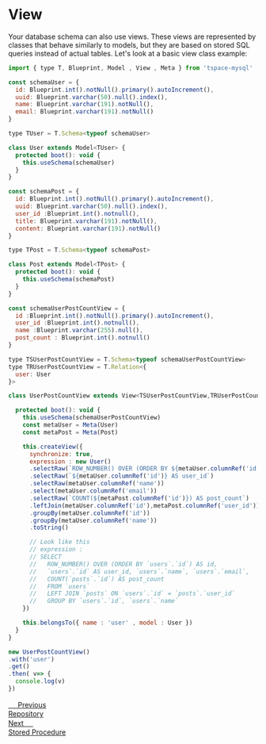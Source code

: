 # View

Your database schema can also use views. These views are represented by classes that behave similarly to models, 
but they are based on stored SQL queries instead of actual tables.
Let's look at a basic view class example:
```js
import { type T, Blueprint, Model , View , Meta } from 'tspace-mysql'

const schemaUser = {
  id: Blueprint.int().notNull().primary().autoIncrement(),
  uuid: Blueprint.varchar(50).null().index(),
  name: Blueprint.varchar(191).notNull(),
  email: Blueprint.varchar(191).notNull()
}

type TUser = T.Schema<typeof schemaUser>

class User extends Model<TUser> {
  protected boot(): void {
    this.useSchema(schemaUser)
  }
}

const schemaPost = {
  id: Blueprint.int().notNull().primary().autoIncrement(),
  uuid: Blueprint.varchar(50).null().index(),
  user_id :Blueprint.int().notnull(),
  title: Blueprint.varchar(191).notNull(),
  content: Blueprint.varchar(191).notNull()
}

type TPost = T.Schema<typeof schemaPost>

class Post extends Model<TPost> {
  protected boot(): void {
    this.useSchema(schemaPost)
  }
}

const schemaUserPostCountView = {
  id :Blueprint.int().notNull().primary().autoIncrement(),
  user_id :Blueprint.int().notnull(),
  name :Blueprint.varchar(255).null(),
  post_count : Blueprint.int().notnull()
}

type TSUserPostCountView = T.Schema<typeof schemaUserPostCountView>
type TRUserPostCountView = T.Relation<{
  user: User
}>

class UserPostCountView extends View<TSUserPostCountView,TRUserPostCountView> {

  protected boot(): void {
    this.useSchema(schemaUserPostCountView)
    const metaUser = Meta(User)
    const metaPost = Meta(Post)

    this.createView({
      synchronize: true,
      expression : new User()
      .selectRaw(`ROW_NUMBER() OVER (ORDER BY ${metaUser.columnRef('id')}) AS id`)
      .selectRaw(`${metaUser.columnRef('id')} AS user_id`)
      .selectRaw(metaUser.columnRef('name'))
      .select(metaUser.columnRef('email'))
      .selectRaw(`COUNT(${metaPost.columnRef('id')}) AS post_count`)
      .leftJoin(metaUser.columnRef('id'),metaPost.columnRef('user_id'))
      .groupBy(metaUser.columnRef('id'))
      .groupBy(metaUser.columnRef('name'))
      .toString()

      // Look like this
      // expression : 
      // SELECT 
      //   ROW_NUMBER() OVER (ORDER BY `users`.`id`) AS id, 
      //   `users`.`id` AS user_id, `users`.`name`, `users`.`email`, 
      //   COUNT(`posts`.`id`) AS post_count 
      //   FROM `users` 
      //   LEFT JOIN `posts` ON `users`.`id` = `posts`.`user_id` 
      //   GROUP BY `users`.`id`, `users`.`name`
    })

    this.belongsTo({ name : 'user' , model : User })
  }
}

new UserPostCountView()
.with('user')
.get()
.then( v=> {
  console.log(v)
})

```

<div class="page-nav-cards">
  <a href="#/repository" class="prev-card">
    <div class="nav-label"> 
        <span style="color:#fff; font-size:16px;">←</span> 
        Previous
    </div>
    <div class="nav-title"> Repository </div>
  </a>

  <a href="#/stored-procedure" class="next-card">
    <div class="nav-label">
        Next
        <span style="color:#fff; font-size:16px;">→</span>
    </div>
    <div class="nav-title"> Stored Procedure </div>
  </a>
</div>